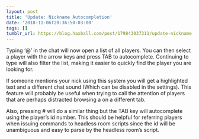 ```yaml
---
layout: post
title: 'Update: Nickname Autocompletion'
date: '2018-11-06T20:36:50-03:00'
tags: []
tumblr_url: https://blog.haxball.com/post/179843037311/update-nickname-autocompletion
---
```

Typing ‘@’ in the chat will now open a list of all players. You can then select a player with the arrow keys and press TAB to autocomplete. Continuing to type will also filter the list, making it easier to quickly find the player you are looking for.

If someone mentions your nick using this system you will get a highlighted text and a different chat sound (Which can be disabled in the settings). This feature will probably be useful when trying to call the attention of players that are perhaps distracted browsing a on a different tab.

Also, pressing # will do a similar thing but the TAB key will autocomplete using the player’s id number. This should be helpful for referring players when issuing commands to headless room scripts since the id will be unambiguous and easy to parse by the headless room’s script.

